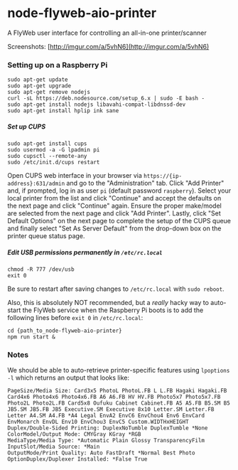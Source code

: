 # node-flyweb-aio-printer

A FlyWeb user interface for controlling an all-in-one printer/scanner

Screenshots: [http://imgur.com/a/5vhN6](http://imgur.com/a/5vhN6)

### Setting up on a Raspberry Pi

```
sudo apt-get update
sudo apt-get upgrade
sudo apt-get remove nodejs
curl -sL https://deb.nodesource.com/setup_6.x | sudo -E bash -
sudo apt-get install nodejs libavahi-compat-libdnssd-dev
sudo apt-get install hplip ink sane
```

##### Set up CUPS

```
sudo apt-get install cups
sudo usermod -a -G lpadmin pi
sudo cupsctl --remote-any
sudo /etc/init.d/cups restart
```

Open CUPS web interface in your browser via `https://{ip-address}:631/admin` and go to the "Administration" tab. Click "Add Printer" and, if prompted, log in as user `pi` (default password `raspberry`). Select your local printer from the list and click "Continue" and accept the defaults on the next page and click "Continue" again. Ensure the proper make/model are selected from the next page and click "Add Printer". Lastly, click "Set Default Options" on the next page to complete the setup of the CUPS queue and finally select "Set As Server Default" from the drop-down box on the printer queue status page.

##### Edit USB permissions permanently in `/etc/rc.local`

```
chmod -R 777 /dev/usb
exit 0
```

Be sure to restart after saving changes to `/etc/rc.local` with `sudo reboot`.

Also, this is absolutely NOT recommended, but a *really* hacky way to auto-start the FlyWeb service when the Raspberry Pi boots is to add the following lines before `exit 0` in `/etc/rc.local`:

```
cd {path_to_node-flyweb-aio-printer}
npm run start &
```

### Notes

We should be able to auto-retrieve printer-specific features using `lpoptions -l` which returns an output that looks like:

```
PageSize/Media Size: Card3x5 PhotoL PhotoL.FB L L.FB Hagaki Hagaki.FB Card4x6 Photo4x6 Photo4x6.FB A6 A6.FB HV HV.FB Photo5x7 Photo5x7.FB Photo2L Photo2L.FB Card5x8 Oufuku Cabinet Cabinet.FB A5 A5.FB B5.SM B5 JB5.SM JB5.FB JB5 Executive.SM Executive 8x10 Letter.SM Letter.FB Letter A4.SM A4.FB *A4 Legal EnvA2 EnvC6 EnvChou4 Env6 EnvCard EnvMonarch EnvDL Env10 EnvChou3 EnvC5 Custom.WIDTHxHEIGHT
Duplex/Double-Sided Printing: DuplexNoTumble DuplexTumble *None
ColorModel/Output Mode: CMYGray KGray *RGB
MediaType/Media Type: *Automatic Plain Glossy TransparencyFilm
InputSlot/Media Source: *Main
OutputMode/Print Quality: Auto FastDraft *Normal Best Photo
OptionDuplex/Duplexer Installed: *False True
```

